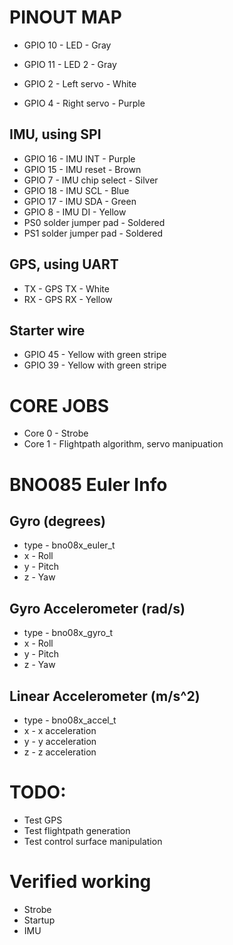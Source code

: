 # PINOUT MAP

- GPIO 10 - LED - Gray
- GPIO 11 - LED 2 - Gray

- GPIO 2 - Left servo - White
- GPIO 4 - Right servo - Purple

## IMU, using SPI

- GPIO 16 - IMU INT - Purple
- GPIO 15 - IMU reset - Brown
- GPIO 7 - IMU chip select - Silver
- GPIO 18 - IMU SCL - Blue
- GPIO 17 - IMU SDA - Green
- GPIO 8 - IMU DI - Yellow
- PS0 solder jumper pad - Soldered
- PS1 solder jumper pad - Soldered

## GPS, using UART

- TX - GPS TX - White
- RX - GPS RX - Yellow

## Starter wire

- GPIO 45 - Yellow with green stripe
- GPIO 39 - Yellow with green stripe

# CORE JOBS

- Core 0 - Strobe
- Core 1 - Flightpath algorithm, servo manipuation

# BNO085 Euler Info

## Gyro (degrees)

- type - bno08x_euler_t
- x - Roll
- y - Pitch
- z - Yaw

## Gyro Accelerometer (rad/s)

- type - bno08x_gyro_t
- x - Roll
- y - Pitch
- z - Yaw

## Linear Accelerometer (m/s^2)

- type - bno08x_accel_t
- x - x acceleration
- y - y acceleration
- z - z acceleration

# TODO:

- Test GPS
- Test flightpath generation
- Test control surface manipulation

# Verified working

- Strobe
- Startup
- IMU

